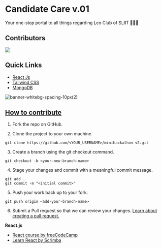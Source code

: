 # Candidate Care v.01

Your one-stop portal to all things regarding Leo Club of SLIIT 🦁💖🔥

## Contributors

<a href="https://github.com/sliitleo/ExCo22.23/graphs/contributors">
  <img src="https://contrib.rocks/image?repo=sliitleo/ExCo22.23" />
</a>

## Quick Links

- [React Js](#tech-stack)
- [Tailwind CSS](#how-to-contribute)
- [MongoDB](#i-really-want-to-contribute-but-where-do-i-start)

![banner-whitebg-spacing-10px(2)](https://cdn.discordapp.com/attachments/938131839661539339/984930372531925102/Candidate.png)

## [How to contribute](#how-to)

1. Fork the repo on GitHub.

2. Clone the project to your own machine.

```git clone https://github.com/<YOUR_USERNAME>/minihackathon-v2.git```

3. Create a branch using the git checkout command.

`git checkout -b <your-new-branch-name>`

4. Stage your changes and commit with a meaningful commit message.

``` 
git add .
git commit -m "<initial commit>" 
```

5. Push your work back up to your fork.

`git push origin <add-your-branch-name>`

6. Submit a Pull request so that we can review your changes. [Learn about creating a pull request.](https://docs.github.com/en/github/collaborating-with-pull-requests/proposing-changes-to-your-work-with-pull-requests/creating-a-pull-request)

**React.js**

- [React course by freeCodeCamp](https://www.freecodecamp.org/learn/front-end-libraries/#react)
- [Learn React by Scrimba](https://scrimba.com/learn/learnreact)


